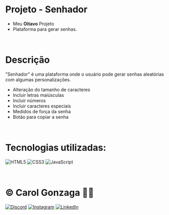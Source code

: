 # Projeto - Senhador
- Meu **Oitavo** Projeto 
- Plataforma para gerar senhas.

<br/>

# Descrição
"Senhador" é uma plataforma onde o usuário pode gerar senhas aleatórias com algumas personalizações.
- Alteração do tamanho de caracteres
- Incluir letras maiúsculas
- Incluir números
- Incluir caracteres especiais
- Medidos de força da senha
- Botão para copiar a senha

<br/>

# Tecnologias utilizadas:
![HTML5](https://img.shields.io/badge/html5-%23E34F26.svg?style=flat&logo=html5&logoColor=white) 
![CSS3](https://img.shields.io/badge/css3-%231572B6.svg?style=flat&logo=css3&logoColor=white)
![JavaScript](https://img.shields.io/badge/javascript-%23323330.svg?style=flat&logo=javascript&logoColor=%23F7DF1E)

<br/>
  
# © Carol Gonzaga 🏳️‍🌈
[![Discord](https://img.shields.io/badge/Discord-%237289DA.svg?logo=discord&logoColor=white)](https://discord.gg/yZq4x7DQ)
[![Instagram](https://img.shields.io/badge/Instagram-%23E4405F.svg?logo=Instagram&logoColor=white)](https://instagram.com/anacquesta) 
[![LinkedIn](https://img.shields.io/badge/LinkedIn-%230077B5.svg?logo=linkedin&logoColor=white)](https://linkedin.com/in/anacarolgonzaga) 

